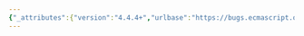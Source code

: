 ```yaml
---
{"_attributes":{"version":"4.4.4+","urlbase":"https://bugs.ecmascript.org/","maintainer":"dherman@mozilla.com"},"bug":{"bug_id":3690,"creation_ts":"2015-01-30 11:33:00 -0800","short_desc":"21.2.5.11 RegExp.prototype [ @@split ]","delta_ts":"2015-02-02 18:38:49 -0800","product":"Draft for 6th Edition","component":"technical issue","version":"Rev 31: January 15, 2015 Draft","rep_platform":"All","op_sys":"All","bug_status":"RESOLVED","resolution":"FIXED","priority":"Normal","bug_severity":"enhancement","everconfirmed":true,"reporter":{"uid":"toshok","name":"Chris Toshok"},"assigned_to":{"uid":"allen","name":"Allen Wirfs-Brock"},"long_desc":[{"commentid":11758,"comment_count":0,"who":{"uid":"toshok","name":"Chris Toshok"},"bug_when":"2015-01-30 11:33:26 -0800","thetext":"step 23 references 's':\n\n  23. Let T be a String value equal to the substring of S consisting of the elements at indices p (inclusive) through s (exclusive).\n\n\nbut there is no 's' in the algorithm."},{"commentid":11884,"comment_count":1,"who":{"uid":"allen","name":"Allen Wirfs-Brock"},"bug_when":"2015-02-02 12:01:05 -0800","thetext":"fixed in rev32 editor's draft"},{"commentid":11928,"comment_count":2,"who":{"uid":"allen","name":"Allen Wirfs-Brock"},"bug_when":"2015-02-02 18:38:49 -0800","thetext":"fixed in rev32 draft"}]}}
---
```

